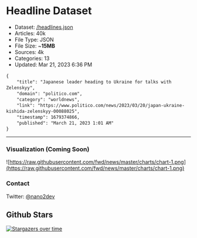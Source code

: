 # Headline Dataset

- Dataset: [/headlines.json](https://raw.githubusercontent.com/fwd/news/master/headlines.json) 
- Articles: 40k
- File Type: JSON
- File Size: ~**15MB**
- Sources: 4k
- Categories: 13
- Updated: Mar 21, 2023 6:36 PM

```
{
    "title": "Japanese leader heading to Ukraine for talks with Zelenskyy",
    "domain": "politico.com",
    "category": "worldnews",
    "link": "https://www.politico.com/news/2023/03/20/japan-ukraine-kishida-zelenskyy-00088025",
    "timestamp": 1679374866,
    "published": "March 21, 2023 1:01 AM"
}
```

---

### Visualization (Coming Soon)

![https://raw.githubusercontent.com/fwd/news/master/charts/chart-1.png](https://raw.githubusercontent.com/fwd/news/master/charts/chart-1.png)

### Contact 

Twitter: [@nano2dev](https://twitter.com/nano2dev)

## Github Stars

[![Stargazers over time](https://starchart.cc/fwd/news.svg)](https://starchart.cc/fwd/news)
